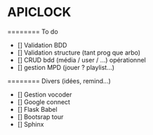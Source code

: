 APICLOCK
========









========
To do

- [] Validation BDD
- [] Validation structure (tant prog que arbo)
- [] CRUD bdd (média / user / ...) opérationnel
- [] gestion MPD (jouer ? playlist...)


========
Divers (idées, remind...)

- [] Gestion vocoder
- [] Google connect
- [] Flask Babel
- [] Bootsrap tour
- [] Sphinx
